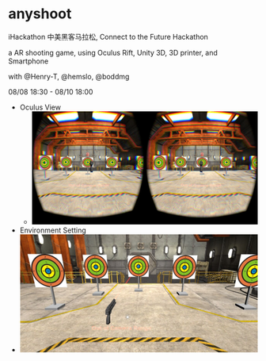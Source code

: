 anyshoot
========

iHackathon 中美黑客马拉松, Connect to the Future Hackathon

a AR shooting game, using Oculus Rift, Unity 3D, 3D printer, and Smartphone 

with @Henry-T, @hemslo, @boddmg

08/08 18:30 - 08/10 18:00

* Oculus View
  * ![demo](demo.jpg)
* Environment Setting
 * ![setting](setting.jpg)
